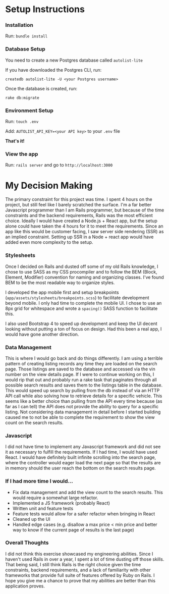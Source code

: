 # Setup Instructions

### Installation
Run: `bundle install`

### Database Setup

You need to create a new Postgres database called `autolist-lite`

If you have downloaded the Postgres CLI, run:
```
createdb autolist-lite -U <your Postgres username>
```

Once the database is created, run:
```
rake db:migrate
```

### Environment Setup

Run: `touch .env`

Add: `AUTOLIST_API_KEY=<your API key>` to your `.env` file

**That's it!**

### View the app

Run: `rails server` and go to `http://localhost:3000`

# My Decision Making

The primary constraint for this project was time. I spent 4 hours on the project, but still feel like I barely scratched the surface. I'm a far better Javascript programmer than I am Rails programmer, but because of the time constraints and the backend requirements, Rails was the most efficient choice. Ideally I would have created a Node.js + React app, but the setup alone could have taken the 4 hours for it to meet the requirements. Since an app like this would be customer facing, I saw server side rendering (SSR) as an implied constraint. Setting up SSR in a Node + react app would have added even more complexity to the setup.

### Stylesheets

Once I decided on Rails and dusted off some of my old Rails knowledge, I chose to use SASS as my CSS procompiler and to follow the BEM (Block, Element, Modifier) convention for naming and organizing classes. I've found BEM to be the most readable way to organize styles.

I developed the app mobile first and setup breakpoints (`app/assets/stylesheets/breakpoints.scss`) to facilitate development beyond mobile. I only had time to complete the mobile UI. I chose to use an 8px grid for whitespace and wrote a `spacing()` SASS function to facilitate this.

I also used Bootstrap 4 to speed up development and keep the UI decent looking without putting a ton of focus on design. Had this been a real app, I would have gone another direction.

### Data Management

This is where I would go back and do things differently. I am using a terrible pattern of creating listing records any time they are loaded on the search page. Those listings are saved to the database and accessed via the vin number on the view details page. If I were to continue working on this, I would rip that out and probably run a rake task that paginates through all possible search results and saves them to the listings table in the database. This would speed up search by pulling from the db instead of via an HTTP API call while also solving how to retrieve details for a specific vehicle. This seems like a better choice than pulling from the API every time because (as far as I can tell) the API does not provide the ability to query for a specific listing. Not considering data management in detail before I started building caused me to not be able to complete the requirement to show the view count on the search results.

### Javascript

I did not have time to implement any Javascript framework and did not see it as necessary to fulfill the requirements. If I had time, I would have used React. I would have definitely built infinite scrolling into the search page, where the controller would eager load the next page so that the results are in memory should the user reach the bottom on the search results page.

### If I had more time I would...
* Fix data management and add the view count to the search results. This would require a somewhat large refactor.
* Implemented a JS framework (probably React)
* Written unit and feature tests
* Feature tests would allow for a safer refactor when bringing in React
* Cleaned up the UI
* Handled edge cases (e.g. disallow a max price < min price and better way to know if the current page of results is the last page)

### Overall Thoughts

I did not think this exercise showcased my engineering abilities. Since I haven't used Rails in over a year, I spent a lot of time dusting off those skills. That being said, I still think Rails is the right choice given the time constraints, backend requirements, and a lack of familiarity with other frameworks that provide full suite of features offered by Ruby on Rails. I hope you give me a chance to prove that my abilities are better than this application proves.







